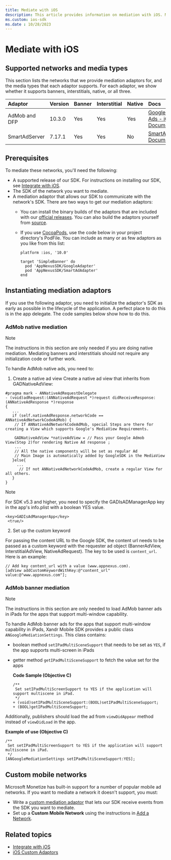 ```yaml
---
title: Mediate with iOS
description: This article provides information on mediation with iOS. Mediation lets you sell ad impressions through multiple networks to generate more revenue.
ms.custom: ios-sdk
ms.date : 10/28/2023
---
```


# Mediate with iOS

<!--Mediation lets you sell ad impressions through multiple networks to generate more revenue. This is initiated by your main (mediating) SDK which calls out to one or more mediated SDKs in a "waterfall"-like process. If your main SDK can't show an ad for some reason, it can iterate over the list of mediated SDKs and contact them in the order you specify. This will continue until the impression is filled or you've run out of mediated SDKs.

Reasons to mediate to another SDK include the following:

- To provide better monetization under specific circumstances
- To provide access to information such as a unique user ID or the device's operating system, location, or ID
- Some networks only accept requests from their own SDKs, forcing you to use their SDK to access their demand -->

## Supported networks and media types

This section lists the networks that we provide mediation adaptors for, and the media types that each adaptor supports. For each adaptor, we show whether it supports banners, interstitials, native, or all three.

| Adaptor | Version | Banner | Interstitial | Native | Docs |
|:---|:---|:---|:---|:---|:---|
| AdMob and DFP | 10.3.0 | Yes | Yes | Yes | [Google Mobile Ads - iOS Document](https://developers.google.com/admob/ios/mediation) |
| SmartAdServer | 7.17.1 | Yes | Yes | No | [SmartAdServer Documentation](https://help.smartadserver.com/iOS/V6.6/) |

## Prerequisites

To mediate these networks, you'll need the following:

- A supported release of our SDK. For instructions on installing our SDK, see [Integrate with iOS](./ios-sdk-integration.md).
- The SDK of the network you want to mediate.
- A mediation adaptor that allows our SDK to communicate with the network's SDK. There are two ways to get our mediation adaptors:
  - You can install the binary builds of the adaptors that are included with our [official releases](https://github.com/appnexus/mobile-sdk-ios/releases). You can also build the adaptors yourself from [source](https://github.com/appnexus/mobile-sdk-ios/tree/master/mediation/mediatedviews).
  - If you use [CocoaPods](https://cocoapods.org/), use the code below in your project directory's PodFile. You can include as many or as few adaptors as you like from this list:

      ```
      platform :ios, '10.0'
       
      target 'SimpleBanner' do
        pod 'AppNexusSDK/GoogleAdapter'
        pod 'AppNexusSDK/SmartAdAdapter'
      end   
      ```

## Instantiating mediation adaptors

If you use the following adaptor, you need to initialize the adaptor's SDK as early as possible in the lifecycle of the application. A perfect place to do this is in the app delegate. The code samples below show how to do this.

### AdMob native mediation

> [!NOTE]
> The instructions in this section are only needed if you are doing native mediation. Mediating banners and interstitials should not require any initialization code or further work.

To handle AdMob native ads, you need to:
1. Create a native ad view
Create a native ad view that inherits from GADNativeAdView:

```
#pragma mark - ANNativeAdRequestDelegate
- (void)adRequest:(ANNativeAdRequest *)request didReceiveResponse:(ANNativeAdResponse *)response
{
   ...
   if (self.nativeAdResponse.networkCode == ANNativeAdNetworkCodeAdMob) {
    // If ANNativeAdNetworkCodeAdMob, special Steps are there for creating a View which supports Google's MediaView Requirements.
        
    GADNativeAdView *nativeAdView = // Pass your Google Admob View(Step 2)for rendering Native Ad response ;
    ...
    // All the native components will be set as regular Ad  
    // Main Image is automatically added by GoogleSDK in the MediaView
   }else{
     ...
      // If not ANNativeAdNetworkCodeAdMob, create a regular View for all others.
   }
}
```
> [!NOTE]
> For SDK v5.3 and higher, you need to specify the GADIsADManagerApp key in the app's info.plist with a boolean YES value.
> ```
> <key>GADIsAdManagerApp</key>
>  <true/>
> ```

2. Set up the custom keyword

For passing the content URL to the Google SDK, the content url needs to be passed as a custom keyword with the requester ad object (BannerAdView, InterstitialAdView, NativeAdRequest). The key to be used is `content_url`. Here is an example:

```
// Add key content_url with a value (www.appnexus.com).
[adView addCustomKeywordWithKey:@"content_url" value:@"www.appnexus.com"];
```

### AdMob banner mediation  

> [!NOTE]
> The instructions in this section are only needed to load AdMob banner ads in iPads for the apps that support multi-window capability.

To handle AdMob banner ads for the apps that support multi-window capability in iPads, Xandr Mobile SDK provides a public class `ANGoogleMediationSettings`. This class contains:

- boolean method `setIPadMultiSceneSupport` that needs to be set as `YES`, if the app supports multi-screen in iPads

- getter method `getIPadMultiSceneSupport` to fetch the value set for the apps

  **Code Sample (Objective C)**

  ```
  /**
   Set setIPadMultiScreenSupport to YES if the application will support multiscene in iPad.
   */
  + (void)setIPadMultiSceneSupport:(BOOL)setIPadMultiSceneSupport;
  + (BOOL)getIPadMultiSceneSupport;
  ```
Additionally, publishers should load the ad from `viewDidAppear` method instead of `viewDidLoad` in the app.

**Example of use (Objective C)**

```
/**
 Set setIPadMultiScreenSupport to YES if the application will support multiscene in iPad.
 */
[ANGoogleMediationSettings setIPadMultiSceneSupport:YES];
```

## Custom mobile networks

Microsoft Monetize has built-in support for a number of popular mobile ad networks. If you want to mediate a network it doesn't support, you must:

- Write a [custom mediation adaptor](./ios-custom-adaptors.md) that lets our SDK receive events from the SDK you want to mediate.
- Set up a **Custom Mobile Network** using the instructions in [Add a Network](../digital-platform-api/mediated-network-service.md).

## Related topics

- [Integrate with iOS](./ios-sdk-integration.md)
- [iOS Custom Adaptors](./ios-custom-adaptors.md)
